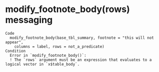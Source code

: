 # modify_footnote_body(rows) messaging

    Code
      modify_footnote_body(base_tbl_summary, footnote = "this will not appear",
        columns = label, rows = not_a_predicate)
    Condition
      Error in `modify_footnote_body()`:
      ! The `rows` argument must be an expression that evaluates to a logical vector in `x$table_body`.


